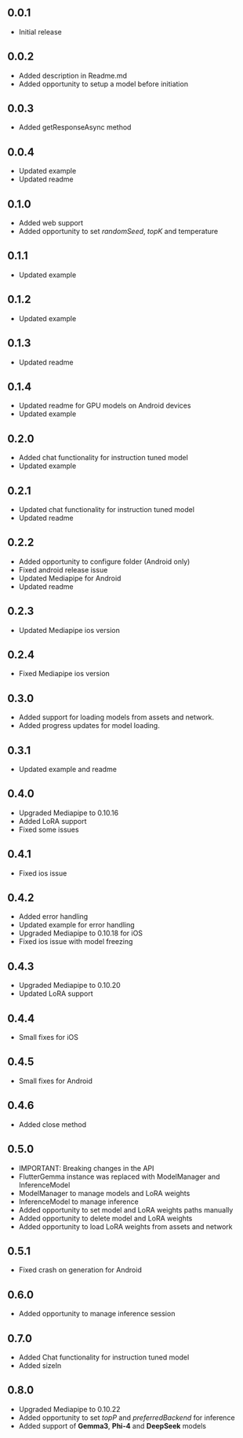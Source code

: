 ## 0.0.1
- Initial release
## 0.0.2
- Added description in Readme.md
- Added opportunity to setup a model before initiation
## 0.0.3
- Added getResponseAsync method
## 0.0.4
- Updated example
- Updated readme
## 0.1.0
- Added web support
- Added opportunity to set *randomSeed*, *topK* and temperature
## 0.1.1
- Updated example
## 0.1.2
- Updated example
## 0.1.3
- Updated readme
## 0.1.4
- Updated readme for GPU models on Android devices
- Updated example
## 0.2.0
- Added chat functionality for instruction tuned model
- Updated example
## 0.2.1
- Updated chat functionality for instruction tuned model
- Updated readme
## 0.2.2
- Added opportunity to configure folder (Android only)
- Fixed android release issue
- Updated Mediapipe for Android
- Updated readme
## 0.2.3
- Updated Mediapipe ios version
## 0.2.4
- Fixed Mediapipe ios version
## 0.3.0
- Added support for loading models from assets and network.
- Added progress updates for model loading.
## 0.3.1
- Updated example and readme
## 0.4.0
- Upgraded Mediapipe to 0.10.16
- Added LoRA support
- Fixed some issues
## 0.4.1
- Fixed ios issue
## 0.4.2
- Added error handling
- Updated example for error handling
- Upgraded Mediapipe to 0.10.18 for iOS
- Fixed ios issue with model freezing
## 0.4.3
- Upgraded Mediapipe to 0.10.20
- Updated LoRA support
## 0.4.4
- Small fixes for iOS
## 0.4.5
- Small fixes for Android
## 0.4.6
- Added close method
## 0.5.0
- IMPORTANT: Breaking changes in the API
- FlutterGemma instance was replaced with ModelManager and InferenceModel
- ModelManager to manage models and LoRA weights
- InferenceModel to manage inference
- Added opportunity to set model and LoRA weights paths manually
- Added opportunity to delete model and LoRA weights
- Added opportunity to load LoRA weights from assets and network
## 0.5.1
- Fixed crash on generation for Android
## 0.6.0
- Added opportunity to manage inference session
## 0.7.0
- Added Chat functionality for instruction tuned model
- Added sizeIn
## 0.8.0
- Upgraded Mediapipe to 0.10.22
- Added opportunity to set *topP* and *preferredBackend* for inference
- Added support of **Gemma3**, **Phi-4** and **DeepSeek** models
